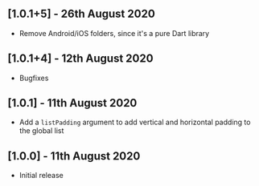 ## [1.0.1+5] - 26th August 2020

* Remove Android/iOS folders, since it's a pure Dart library

## [1.0.1+4] - 12th August 2020

* Bugfixes

## [1.0.1] - 11th August 2020

* Add a `listPadding` argument to add vertical and horizontal padding to the global list

## [1.0.0] - 11th August 2020

* Initial release